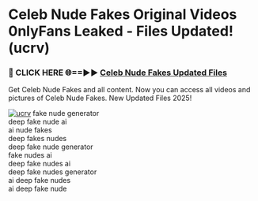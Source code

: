 # Celeb Nude Fakes Original Videos 0nlyFans Leaked - Files Updated! (ucrv)

<h3>🔴 CLICK HERE 🌐==►► <a href="https://tinyurl.com/52m3yx9h" rel="nofollow">Celeb Nude Fakes Updated Files</a></h3>

Get Celeb Nude Fakes and all content. Now you can access all videos and pictures of Celeb Nude Fakes. New Updated Files 2025!

[![ucrv](https://i.imgur.com/TnHtlc8.gif)](https://tinyurl.com/52m3yx9h)
fake nude generator<br>
deep fake nude ai<br>
ai nude fakes<br>
deep fakes nudes<br>
deep fake nude generator<br>
fake nudes ai<br>
deep fake nudes ai<br>
deep fake nudes generator<br>
ai deep fake nudes<br>
ai deep fake nude